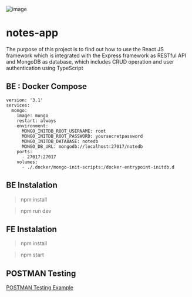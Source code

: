 ![image](https://github.com/alianhakim9/notes-app/assets/51102459/fb578410-91c6-478f-a5c8-49ccb2750e1e)

# notes-app

The purpose of this project is to find out how to use the React JS framework which is integrated with the Express framework as RESTful API and MongoDB as database, which includes CRUD operation and user authentication using TypeScript

## BE : Docker Compose

```
version: '3.1'
services:
  mongo:
    image: mongo
    restart: always
    environment:
      MONGO_INITDB_ROOT_USERNAME: root
      MONGO_INITDB_ROOT_PASSWORD: yoursecretpassword
      MONGO_INITDB_DATABASE: notedb
      MONGO_DB_URL: mongodb://localhost:27017/notedb
    ports:
      - 27017:27017
    volumes:
      - ./.docker/mongo-init-scripts:/docker-entrypoint-initdb.d
```

## BE Instalation

> npm install

> npm run dev

## FE Instalation

> npm install

> npm start

## POSTMAN Testing

[POSTMAN Testing Example]('https://schema.postman.com/json/collection/v2.1.0/collection.json)
